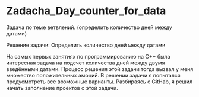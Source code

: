 # Zadacha_Day_counter_for_data
Задача по теме ветвлений. (определить количество дней между датами)

Решение задачи: Определить количество дней между датами

На самых первых занятиях по программированию на С++ была интересная задача на подсчет количества дней между двумя введёнными датами. Процесс решения этой задачи тогда вызвал у меня множество положительных эмоций. В решении задачи я попытался предусмотреть все возможные варианты. Разбираясь с GitHab, я решил начать заполнение проектов с этой задачи.
